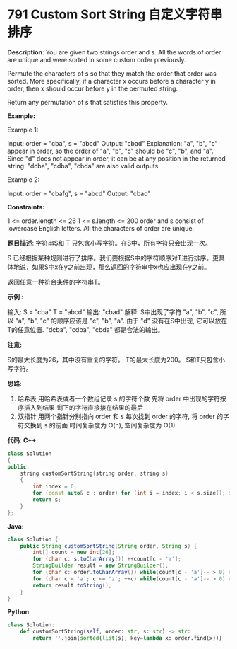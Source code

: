 # 791 Custom Sort String 自定义字符串排序

__Description__:
You are given two strings order and s. All the words of order are unique and were sorted in some custom order previously.

Permute the characters of s so that they match the order that order was sorted. More specifically, if a character x occurs before a character y in order, then x should occur before y in the permuted string.

Return any permutation of s that satisfies this property.

__Example:__

Example 1:

Input: order = "cba", s = "abcd"
Output: "cbad"
Explanation:
"a", "b", "c" appear in order, so the order of "a", "b", "c" should be "c", "b", and "a".
Since "d" does not appear in order, it can be at any position in the returned string. "dcba", "cdba", "cbda" are also valid outputs.

Example 2:

Input: order = "cbafg", s = "abcd"
Output: "cbad"

__Constraints:__

1 <= order.length <= 26
1 <= s.length <= 200
order and s consist of lowercase English letters.
All the characters of order are unique.

__题目描述__:
字符串S和 T 只包含小写字符。在S中，所有字符只会出现一次。

S 已经根据某种规则进行了排序。我们要根据S中的字符顺序对T进行排序。更具体地说，如果S中x在y之前出现，那么返回的字符串中x也应出现在y之前。

返回任意一种符合条件的字符串T。

__示例 :__

输入:
S = "cba"
T = "abcd"
输出: "cbad"
解释:
S中出现了字符 "a", "b", "c", 所以 "a", "b", "c" 的顺序应该是 "c", "b", "a".
由于 "d" 没有在S中出现, 它可以放在T的任意位置. "dcba", "cdba", "cbda" 都是合法的输出。

__注意:__

S的最大长度为26，其中没有重复的字符。
T的最大长度为200。
S和T只包含小写字符。

__思路__:

1. 哈希表
用哈希表或者一个数组记录 s 的字符个数
先将 order 中出现的字符按序插入到结果
剩下的字符直接接在结果的最后
2. 双指针
用两个指针分别指向 order 和 s
每次找到 order 的字符, 将 order 的字符交换到 s 的前面
时间复杂度为 O(n), 空间复杂度为 O(1)

__代码__:
__C++__:

```C++
class Solution 
{
public:
    string customSortString(string order, string s) 
    {
        int index = 0;
        for (const auto& c : order) for (int i = index; i < s.size(); i++) if (s[i] == c) swap(s[i], s[index++]);
        return s;
    }
};
```

__Java__:

```Java
class Solution {
    public String customSortString(String order, String s) {
        int[] count = new int[26];
        for (char c: s.toCharArray()) ++count[c - 'a'];
        StringBuilder result = new StringBuilder();
        for (char c: order.toCharArray()) while(count[c - 'a']-- > 0) result.append(c);
        for (char c = 'a'; c <= 'z'; ++c) while(count[c - 'a']-- > 0) result.append(c);
        return result.toString();
    }
}
```

__Python__:

```Python
class Solution:
    def customSortString(self, order: str, s: str) -> str:
        return ''.join(sorted(list(s), key=lambda x: order.find(x)))
```
